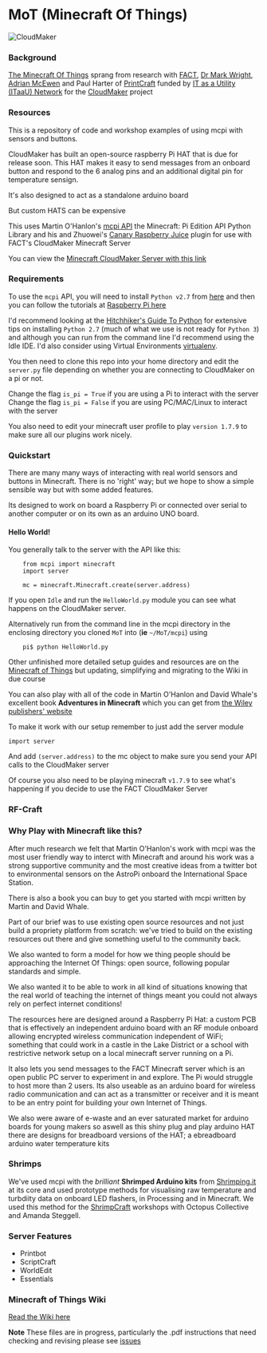 
# MoT (Minecraft Of Things)

![CloudMaker](https://github.com/cheapjack/cheapjack.github.io/blob/master/tumblr_files/Cloudmaker.png)


### Background

[The Minecraft Of Things](http://minecraftofthings.tumblr.com) sprang from research with [FACT](http://fact.co.uk/), [Dr Mark Wright](https://twitter.com/dr_mark_wright), [Adrian McEwen](http://www.mcqn.com/) and Paul Harter of [PrintCraft](http://www.printcraft.org/) funded by [IT as a Utility (ITaaU) Network](http://www.itutility.ac.uk) for the [CloudMaker](https://github.com/cheapjack/CloudMaker) project

### Resources

This is a repository of code and workshop examples of using mcpi with sensors and buttons.  

CloudMaker has built an open-source raspberry Pi HAT that is due for release soon. This HAT makes it easy to send messages from an onboard button and respond to the 6 analog pins and an additional digital pin for temperature sensign. 

It's also designed to act as a standalone arduino board  

But custom HATS can be expensive

This uses Martin O'Hanlon's [mcpi API](https://github.com/martinohanlon/mcpi) the Minecraft: Pi Edition API Python Library and his and Zhuowei's [Canary Raspberry Juice](https://github.com/martinohanlon/CanaryRaspberryJuice) plugin for use with FACT's CloudMaker Minecraft Server

You can view the [Minecraft CloudMaker Server with this link](http://mc.fact.co.uk:8124/)

### Requirements

To use the `mcpi` API, you will need to install `Python v2.7` from [here](https://www.python.org/about/gettingstarted/) and then you can follow the tutorials at [Raspberry Pi here](https://www.raspberrypi.org/learning/getting-started-with-minecraft-pi/worksheet/)

I'd recommend looking at the [Hitchhiker's Guide To Python](http://docs.python-guide.org/en/latest/) for extensive tips on installing `Python 2.7` (much of what we use is not ready for `Python 3`) and although you can run from the command line I'd recommend using the Idle IDE. I'd also consider using Virtual Environments  [virtualenv](http://docs.python-guide.org/en/latest/dev/virtualenvs/).

You then need to clone this repo into your home directory and edit the `server.py` file depending on whether you are connecting to CloudMaker on a pi or not.

Change the flag `is_pi = True` if you are using a Pi to interact with the server
Change the flag `is_pi = False` if you are using PC/MAC/Linux to interact with the server

You also need to edit your minecraft user profile to play `version 1.7.9` to make sure all our plugins work nicely.

### Quickstart

There are many many ways of interacting with real world sensors and buttons in Minecraft. There is no 'right' way; but we hope to show a simple sensible way but with some added features. 

Its designed to work on board a Raspberry Pi or connected over serial to another computer or on its own as an arduino UNO board. 

#### Hello World!

You generally talk to the server with the API like this:
```
    from mcpi import minecraft
    import server

    mc = minecraft.Minecraft.create(server.address)
```
If you open `Idle` and run the `HelloWorld.py` module you can see what happens on the CloudMaker server. 

Alternatively run from the command line in the mcpi directory in the enclosing directory you cloned `MoT` into (**ie** `~/MoT/mcpi`) using 
```
    pi$ python HelloWorld.py
```
Other unfinished more detailed setup guides and resources are on the [Minecraft of Things](http://minecraftofthings.tumblr.com/resources) but updating, simplifying and migrating to the Wiki in due course

You can also play with all of the code in Martin O'Hanlon and David Whale's excellent book **Adventures in Minecraft** which you can get from [the Wiley publishers' website](http://eu.wiley.com/WileyCDA/Section/id-823690.html)

To make it work with our setup remember to just add the server module

    import server
    
And add `(server.address)` to the mc object to make sure you send your API calls to the CloudMaker server    

Of course you also need to be playing minecraft `v1.7.9` to see what's happening if you decide to use the FACT CloudMaker Server

### RF-Craft

### Why Play with Minecraft like this?

After much research we felt that Martin O'Hanlon's work with mcpi was the most user friendly way to interct with Minecraft and around his work was a strong supportive community and the most creative ideas from a twitter bot to environmental sensors on the AstroPi onboard the International Space Station. 

There is also a book you can buy to get you started with mcpi written by Martin and David Whale.

Part of our brief was to use existing open source resources and not just build a propriety platform from scratch: we've tried to build on the existing resources out there and give something useful to the community back.

We also wanted to form a model for how we thing people should be approaching the Internet Of Things: open source, following popular standards and simple. 

We also wanted it to be able to work in all kind of situations knowing that the real world of teaching the internet of things meant you could not always rely on perfect internet conditions!

The resources here are designed around a Raspberry Pi Hat: a custom PCB that is effectively an independent arduino board with an RF module onboard allowing encrypted wireless communication independent of WiFi; something that could work in a castle in the Lake District or a school with restrictive network setup on a local minecraft server running on a Pi.

It also lets you send messages to the FACT Minecraft server which is an open public PC server to experiment in and explore. The Pi would struggle to host more than 2 users. Its also useable as an arduino board for wireless radio communication and can act as a transmitter or receiver and it is meant to be an entry point for building your own Internet of Things.

We also were aware of e-waste and an ever saturated market for arduino boards for young makers so aswell as this shiny plug and play arduino HAT there are designs for breadboard versions of the HAT; a ebreadboard arduino water temperature kits


### Shrimps

We've used mcpi with the *brilliant* **Shrimped Arduino kits** from [Shrimping.it](http://shrimping.it/blog/) at its core and used prototype methods for visualising raw temperature and turbdiity data on onboard LED flashers, in Processing and in Minecraft. We used this method for the [ShrimpCraft](https://github.com/cheapjack/ShrimpCraft) workshops with Octopus Collective and Amanda Steggell.

### Server Features

 * Printbot
 * ScriptCraft
 * WorldEdit
 * Essentials

### Minecraft of Things Wiki

[Read the Wiki here](https://github.com/cheapjack/MoT/wiki)

**Note** These files are in progress, particularly the .pdf instructions that need checking and revising please see [issues](https://github.com/cheapjack/ShrimpCraft/issues)
